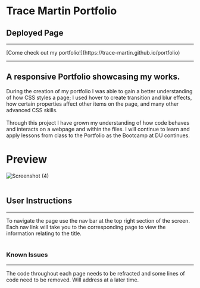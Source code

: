 # Trace Martin Portfolio

## Deployed Page
<hr>
[Come check out my portfolio!](https://trace-martin.github.io/portfolio)
<hr>

## A responsive Portfolio showcasing my works.

During the creation of my portfolio I was able to gain a better understanding of how CSS styles a page; I used hover to create transition and blur effects, how certain properties affect other items on the page, and many other advanced CSS skills.<br><br>
Through this project I have grown my understanding of how code behaves and interacts on a webpage and within the files. I will continue to learn and apply lessons from class to the Portfolio as the Bootcamp at DU continues.

# Preview
![Screenshot (4)](https://user-images.githubusercontent.com/123417800/223329732-264390eb-e446-412c-b4f8-038daea92560.png)
<br><br>
## User Instructions
<hr>
To navigate the page use the nav bar at the top right section of the screen. Each nav link will take you to the corresponding page to view the information relating to the title.<br> 
<br>

### Known Issues
<hr>
The code throughout each page needs to be refracted and some lines of code need to be removed. Will address at a later time.
